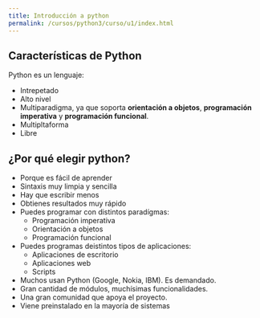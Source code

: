 ```yaml
---
title: Introducción a python
permalink: /cursos/python3/curso/u1/index.html
---
```

## Características de Python 

Python es un lenguaje:

* Intrepetado
* Alto nivel
* Multiparadigma, ya que soporta **orientación a objetos**, **programación imperativa**  y **programación funcional**.
* Multipltaforma
* Libre

## ¿Por qué elegir python?

* Porque es fácil de aprender
* Sintaxis muy limpia y sencilla
* Hay que escribir menos
* Obtienes resultados muy rápido
* Puedes programar con distintos paradígmas:
	* Programación imperativa
	* Orientación a objetos
	* Programación funcional
* Puedes programas deistintos tipos de aplicaciones:
	* Aplicaciones de escritorio
	* Aplicaciones web
	* Scripts
* Muchos usan Python (Google, Nokia, IBM). Es demandado.
* Gran cantidad de módulos, muchísimas funcionalidades.
* Una gran comunidad que apoya el proyecto.
* Viene preinstalado en la mayoría de sistemas

